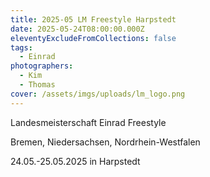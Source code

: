 ```yaml
---
title: 2025-05 LM Freestyle Harpstedt
date: 2025-05-24T08:00:00.000Z
eleventyExcludeFromCollections: false
tags:
  - Einrad
photographers:
  - Kim
  - Thomas
cover: /assets/imgs/uploads/lm_logo.png
---
```

Landesmeisterschaft Einrad Freestyle

Bremen, Niedersachsen, Nordrhein-Westfalen

24.05.-25.05.2025 in Harpstedt
